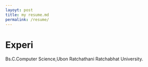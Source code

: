 ```yaml
---
layoyt: post
title: my resume.md
permalink: /resume/
---
```

# Experi
Bs.C.Computer Science,Ubon Ratchathani
Ratchabhat University.
